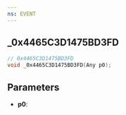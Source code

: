 ```yaml
---
ns: EVENT
---
```

## _0x4465C3D1475BD3FD

```c
// 0x4465C3D1475BD3FD
void _0x4465C3D1475BD3FD(Any p0);
```

## Parameters
* **p0**:
